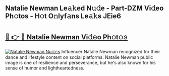 ## Natalie Newman Le𝚊𝚔ed N𝚞𝚍e - Part-DZM Vi𝚍eo Ph𝚘tos - H𝚘t O𝚗lyf𝚊ns Le𝚊𝚔s JEie6

# <h2><a href="http://hf0hgx3.feru.top/?c=Natalie+Newman">🔗 👉 🔴 Natalie Newman Vi𝚍𝚎o Ph𝚘t𝚘𝚜</a></h2>

[![Natalie Newman Nu𝚍𝚎s](https://i.imgur.com/0TWrTi3.gif)](http://hf0hgx3.feru.top/?c=Natalie+Newman)
Influencer Natalie Newman recognized for their dance and lifestyle content on social platforms. Natalie Newman public image is one of resilience and perseverance, but he's also known for his sense of humor and lightheartedness. 
